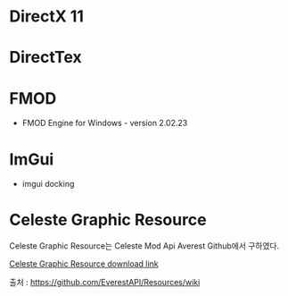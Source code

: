 # DirectX 11

# DirectTex 

# FMOD
* FMOD Engine for Windows - version 2.02.23

# ImGui
* imgui docking




# Celeste Graphic Resource
Celeste Graphic Resource는 Celeste Mod Api Averest Github에서 구하였다.

 [Celeste Graphic Resource download link](https://drive.google.com/open?id=1ITwCI2uJ7YflAG0OwBR4uOUEJBjwTCet)

출처 : https://github.com/EverestAPI/Resources/wiki